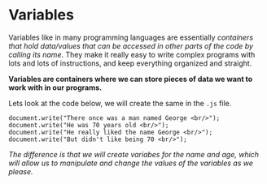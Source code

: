 # Variables #

Variables like in many programming languages are essentially *containers that hold data/values that can be accessed in other parts of the code by calling its name*.  They make it really easy to write complex programs with lots and lots of instructions, and keep everything organized and straight.

**Variables are containers where we can store pieces of data we want to work with in our programs.**

Lets look at the code below, we will create the same in the `.js` file.
```
document.write("There once was a man named George <br/>");
document.write("He was 70 years old <br/>");
document.write("He really liked the name George <br/>");
document.write("But didn't like being 70 <br/>");
```
*The difference is that we will create variabes for the name and age, which will allow us to manipulate and change the values of the variables as we please.*
